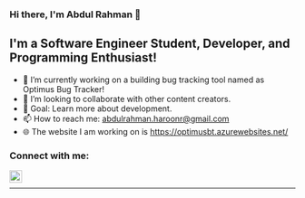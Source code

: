 ### Hi there, I'm Abdul Rahman 👋

## I'm a Software Engineer Student, Developer, and Programming Enthusiast!

- 🔭 I’m currently working on a building bug tracking tool named as Optimus Bug Tracker!
- 👯 I’m looking to collaborate with other content creators.
- 🥅 Goal: Learn more about development.
- 📫 How to reach me: abdulrahman.haroonr@gmail.com
- 🌐 The website I am working on is https://optimusbt.azurewebsites.net/
### Connect with me:

[<img align="left" alt="abdul-rahman-haroon | LinkedIn" width="22px" src="https://cdn.jsdelivr.net/npm/simple-icons@v3/icons/linkedin.svg" />][linkedin]

<br />

---

<!--<img align="left" alt="Abdul Rahman's Github Stats" src="https://github-readme-stats.vercel.app/api?username=abdulrahman-haroon&show_icons=true&hide_border=true" />-->

[linkedin]: https://www.linkedin.com/in/abdul-rahman-haroon/

<!--
**abdulrahman-haroon/abdulrahman-haroon** is a ✨ _special_ ✨ repository because its `README.md` (this file) appears on your GitHub profile.

Here are some ideas to get you started:

- 🔭 I’m currently working on ...
- 🌱 I’m currently learning ...
- 👯 I’m looking to collaborate on ...
- 🤔 I’m looking for help with ...
- 💬 Ask me about ...
- 📫 How to reach me: ...
- 😄 Pronouns: ...
- ⚡ Fun fact: ...
-->
